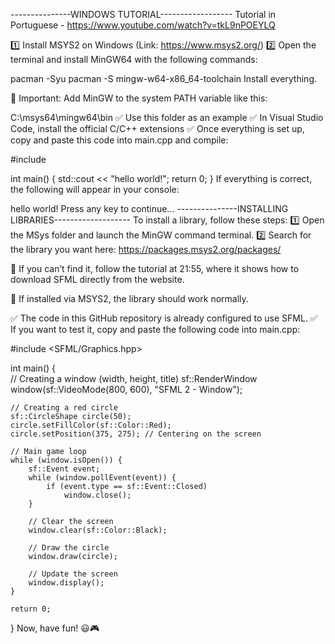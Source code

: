 ---------------WINDOWS TUTORIAL------------------
Tutorial in Portuguese - https://www.youtube.com/watch?v=tkL9nPOEYLQ

1️⃣ Install MSYS2 on Windows (Link: https://www.msys2.org/)
2️⃣ Open the terminal and install MinGW64 with the following commands:

pacman -Syu
pacman -S mingw-w64-x86_64-toolchain
Install everything.

📌 Important: Add MinGW to the system PATH variable like this:


C:\msys64\mingw64\bin
✅ Use this folder as an example
✅ In Visual Studio Code, install the official C/C++ extensions
✅ Once everything is set up, copy and paste this code into main.cpp and compile:

#include <iostream>

int main() {
    std::cout << "hello world!";
    return 0;
}
If everything is correct, the following will appear in your console:

hello world! Press any key to continue...
---------------INSTALLING LIBRARIES-------------------
To install a library, follow these steps:
1️⃣ Open the MSys folder and launch the MinGW command terminal.
2️⃣ Search for the library you want here: https://packages.msys2.org/packages/

📌 If you can’t find it, follow the tutorial at 21:55, where it shows how to download SFML directly from the website.

📌 If installed via MSYS2, the library should work normally.

✅ The code in this GitHub repository is already configured to use SFML.
✅ If you want to test it, copy and paste the following code into main.cpp:

#include <SFML/Graphics.hpp>

int main() {  
    // Creating a window (width, height, title)
    sf::RenderWindow window(sf::VideoMode(800, 600), "SFML 2 - Window");

    // Creating a red circle
    sf::CircleShape circle(50);
    circle.setFillColor(sf::Color::Red);
    circle.setPosition(375, 275); // Centering on the screen

    // Main game loop
    while (window.isOpen()) {
        sf::Event event;
        while (window.pollEvent(event)) {
            if (event.type == sf::Event::Closed)
                window.close();
        }

        // Clear the screen
        window.clear(sf::Color::Black);

        // Draw the circle
        window.draw(circle);

        // Update the screen
        window.display();
    }

    return 0;
}
Now, have fun! 😃🎮
